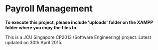 # Payroll Management
<strong>To execute this project, please include 'uploads' folder on the XAMPP folder where you copy the files to.</strong>
<p>This is a JCU Singapore CP2013 (Software Engineering) project. Latest updated on 30th April 2015.</p>
